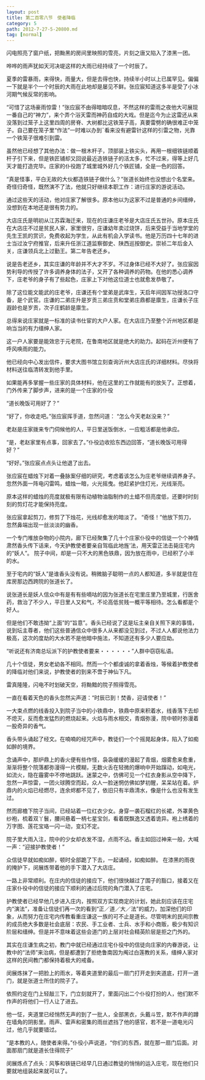 ```yaml
---
layout: post
title: 第二百零八节　使者降临
category: 5
path: 2012-7-27-5-20800.md
tag: [normal]
---
```


闪电照亮了窗户纸，把黝黑的房间里映照的雪亮，片刻之唐又陷入了漆黑一团。

哗哗的雨声犹如天河决堤这样的大雨已经持续了一个时辰了。

夏季的雷暴雨，来得快，雨量大，但是去得也快，持续半小时以上已属罕见。偏偏一下就是半个一个时辰的大雨在此地却是屡见不鲜。张应宸知道这多半是受了小冰河期气候反常的影响。

“可惜了这场豪雨惊雷！”张应宸不由得暗暗叹息，不然这样的雷雨之夜他大可展现一番自己的“神力”，来个弄个浴天雷而神药自成的大戏。但是迄今为止这雷还从来没落到过笼子上这里四周的房脊、大树都比这铁笼子高，真要雷劈的确很难正中笼子。自己要在笼子里“作法”一时难以办到ˉ看来没有避雷针这样的引雷之物，光靠一个铁笼子很难引到雷。

虽然他已经想了其他办法：做一根木杆子，顶部装上铁尖头，再用一根细铁链顺着杆子引下来，但是铁匠铺却又回说最近造铁链子的活太多，忙不过来，得等上好几天才能打造完毕。庄家的仆役跑了城里城外好几个铁匠铺，全是一色的回答。

“真是怪事，平白无故的大伙都造铁链子做什么？”张道长始终也没想出个名堂来。 奇怪归奇怪，既然演不了法，他就只好继续本职工作：进行庄家的游说活动。

通过这些天的活动，他对庄家了解很多。原本他以为这家不过是普通的乡间缙绅，没想到在本地还是很有势力的。

大店庄氏是明初从江苏霖海迁来，现在的庄谦庄老爷是大店庄氏五世孙。原本庄氏在大店庄不过是贫民人家，家里很穷，庄谦幼年卖过烧饼，后来受益于当地学堂的先生王凯的赏识，免费收起为学生，从此有机会入学读书。他是万历四十七年的进士当过汝宁府推官，后来升任浙江道监察御史、陕西巡按御史。崇祯二年后金入关，庄谦领兵北上过勤王。第二年告老还乡。

说是告老还乡，其实庄谦的年龄并不大才不岁。不过身体已经不大好了。张应宸因势利导的传授了许多调养身体的法子，又开了各种调养的药物。在他的悉心调养下，庄老爷的身子有了些起色，庄家上下对他这位道士也就愈发恭敬了。

除了这位能文能武的庄老爷，庄谦还有个堂弟是武庠生，天启年间因军功授洛口守备，是个武官。庄谦的二弟庄升是岁贡三弟庄贲和堂弟庄鼎都是廪生，庄谦长子庄遐龄也是岁贡，次子庄鹤龄是廪生。

总得来说庄家就是一标准的读书仕宦的大户人家。在大店庄乃至整个沂州地区都是响当当的有力缙绅人家。

这一户人家要是能效忠于元老院，在鲁南地区就是绝大的助力。起码在沂州便有了呼风唤雨的能力。

他已经向中心发出信件，要求大图书馆立刻查询沂州大店庄氏的详细材料。尽快将材料送往临清转发到他手里。

如果能再多掌握一些庄家的具体材料，他在这里的工作就能有的放矢了。正想着，门外传来了脚步声，进来的是一个庄家的仆役

“道长晚饭可用好了？”

“好了，你收走吧。”张应宸挥手道，忽然问道： “怎么今天老赵没来？”

老赵是庄家拨来专门伺候他的人，平日里送饭倒水，一应粗活都是他承应。

“是，老赵家里有点事，回家去了。”仆役边收拾东西边回答，“道长晚饭可用得好？”

“好好。”张应宸点点头让他退了出去。

张应宸在蜡烛下对着一叠脉案仔细的研究，考虑着该怎么为庄老爷继续调养身子。忽然外面一阵电闪雷鸣，蜡烛一暗，火光摇曳。他赶紧护住灯光，光线渐亮。

原本这样的蜡烛的亮度就极有限有动植物油脂制作的土蜡不但亮度低，还要时时刻刻的剪灯花才能保持亮度。

张应宸拿起剪刀，修剪了下烛花，光线却愈发的暗淡了。 “奇怪！”他放下剪刀，忽然鼻端出现一丝淡淡的幽香。

一个专门堆放杂物的小院内，廊下已经聚集了几十个庄家仆役中的信徒一个个神情肃然香头传下话来，今天护教使者要亲自驾临此地旌’法，用天雷正法击毙庄宅内的“妖人”。 院子中间，却是一只不大的黑色铁鼎，因为放在雨中，已经积了小半的水。

至于宅内的“妖人”是谁香头没有说。稍微脑子聪明一点的人都知道，多半就是住在库房那边西跨院的张道长了。

说张道长是妖人信众中有是有有些嘀咕的因为张道长在宅里庄里乃至城里，行医舍药，救治了不少人，平日里人又和气，不论高低贫贱一概平等相待。怎么看都是个好人。

但是他们不敢违拗“上面”的“旨意”。香头已经说了这是坛主亲自关照下来的事情，说到坛主尊者，他们这些普通信众中很多人从来都没见到过，不过人人都说他法力极高，这次的度劫的大水若不是他暗中施法，不知道还有多少人要应劫。

“听说还有济南总坛派下的护教使者要来・・・・・・”人群中窃窃私语。

几十个信徒，男女老幼各不相同。然而一个个都虔诚的拿着香烛，等候着护教使者的降临对他们来说，护教使者的到来不啻于神仙下凡。

雷真隆隆，闪电不时划破天空，将黝黯的院子照得雪亮。

一直在看着天色的香头忽然尖声道：“时辰已到！焚香，迎请使者！”

一大束点燃的线香投入到院子当中的小铁鼎中，铁鼎中原来积着水，线香落下去却不熄灭，反而愈发猛烈的燃烧起来。火焰与雨水相交，青烟弥漫，院中顿时弥漫着一股奇异的香气。

香头带头诵起了经文。在喃喃的经咒声中，教徒们一个个摇晃起身体，陷入了如痴如醉的境界。

念诵声中，那炉鼎上的香火便有些作怪，袅袅缓缓的漫起了青烟，烟雾愈来愈重，渐渐将整个院落都弥漫得一片模糊，无数火舌在轻微的爆响中开始蹿动，如电光，如流火，隐在霾雾中不停地跳跃。迷蒙之中，仿佛可见一个红衣身影从空中降下，忽然一声惊雷，一团火球腾空而起，众人一脸迷惘仿佛如梦初醒，呆呆站在着。炉鼎内的火焰已经燃尽，连余烬都不见了，依旧只有半鼎清水，像是什么也没有发生过。

然而廊檐下院子当间，已经站着一位红衣少女。身穿一袭石榴红的长裙，外罩黄色纱袍，梳着双丫鬟，腰间悬着一柄七星宝剑，看着既飘逸又透着诡异。袍上绣着的万字图、莲花宝珞一闪一动，变幻不定。

院子里大雨入注，院中的少女却衣发不湿，点雨不沾。香主如回过神来一般，大喊一声：“迎接护教使者！”

众信徒早就如痴如醉，顿时全部跪了下去，一起诵经，如痴如醉。 在漆黑的雨夜的掩护下，闵展炼带着他的手下潜入了大店庄。

一路上非常顺利。在庄内的信徒的接应下，他们很快越过了围子的豁口，接着又在庄家仆役中的信徒的接应下顺利的通过后院的角门潜入了庄宅。

护教使者已经早他几步进入庄内，按照双方实现商定的计划，她此刻应该在庄宅内“演法”，准备让信徒们再一次的看到“正／道／大／法”的威力，加深他们的印象，从而努力在庄宅内传教看重庄谦这一族的可不止是道长。尽管明末的民间宗教的成员绝大多数是社会底层：农民、手工业者、士兵、水手和小商贩，极少有知识阶层和缙绅。但是并不意味着这些会道门的上层对社会精英阶层是拒之门外的。

其实在庄谦生病之初，教门中就已经通过庄宅仆役中的信徒向庄家的内眷游说，让教中的“法师”来治病，但是都遭到了拒绝鲁南因为阄过白莲教的关系，缙绅人家对这样的民间教门都保持着极大的戒备。

闵展炼抹了一把脸上的雨水，等着夹道里的最后一扇门打开走到夹道底，打开一道门，就是张道士所住的院子了。

依照约定在门上轻敲三下，门立刻就开了，里面闪出二个仆役打扮的人，他们默不作声的将他们一行人让了进去。

他一怔，夹道里已经悄然无声的到了一批人，全部黑衣，头戴斗笠，默不作声的蹲在墙角的阴影里。雨声、雷声和密集的雨丝遮挡了他的感官，若不是一道电光闪过，他几乎就要错过。

“是本教的人，随使者来得。”仆役小声说道，“你们的东西，就在那一扇门后面。对面那扇门就是道长住得院子”

闵展炼点了点头：风筝和铁链已经早几日通过教徒的悄悄的运入庄宅，现在他们只要就地组装起来就可以了。